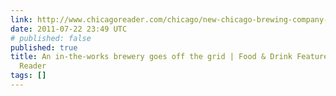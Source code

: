 ```yaml
---
link: http://www.chicagoreader.com/chicago/new-chicago-brewing-company-back-of-the-yards-brewery/Content?oid=4247645
date: 2011-07-22 23:49 UTC
# published: false
published: true
title: An in-the-works brewery goes off the grid | Food & Drink Feature | Chicago
  Reader
tags: []
---
```



